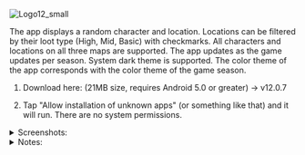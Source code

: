 ![Logo12_small](https://user-images.githubusercontent.com/22829567/152051902-5934e857-11db-4557-b702-7194b42506e5.png)

The app displays a random character and location. Locations can be filtered by their loot type (High, Mid, Basic) with checkmarks. All characters and locations on all three maps are supported. The app updates as the game updates per season. System dark theme is supported. The color theme of the app corresponds with the color theme of the game season.

1. Download here: (21MB size, requires Android 5.0 or greater) -> v12.0.7

2. Tap "Allow installation of unknown apps" (or something like that) and it will run. There are no system permissions.

<details><summary>Screenshots:</summary>
  
New Legend:
  
![Screenshot_20210510-130613_Apex Legends Randomizer](https://user-images.githubusercontent.com/22829567/117718447-efb5ad00-b190-11eb-9994-e1056449d5f2.jpg)

New Location:

![Screenshot_20210510-130620_Apex Legends Randomizer](https://user-images.githubusercontent.com/22829567/117718521-078d3100-b191-11eb-93e0-754ea740564a.jpg)

Dark theme supported:

![Screenshot_20210510-131142_Apex Legends Randomizerdarks9](https://user-images.githubusercontent.com/22829567/117718763-5fc43300-b191-11eb-9965-cd693d6e5341.jpg)

</details>

<details><summary>Notes:</summary>


Additional features that could be added:
* Zooming into the map, which would zoom in on the marker as well
* Character blacklisting/whitelisting using a dialog window of checkmarks when pressing the character image (this is currently being worked on)
* Location blacklisting/whitelisting per loot tier (three buttons can be added above the checkmarks to filter certain locations, but these need to be saved per map so that when the user switches the map and back, data won't be lost)
* Saving a preset of both map location and character whitelist/blacklist selections so that when the user quits the app and comes back, the data will be preserved and not reset to default again)

Version system: x.y.z

* x = Season number
* y = Game patch number (only town takeovers are counted, starting at 0 before any additional patches, usually there is only one per season, so 1 would equal the first town takeover, 2 would be the second if there is one, etc.)
* z = App update number (this number starts at 1 and goes up for each update of the app released per game patch.)

</details>
